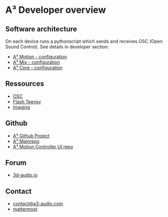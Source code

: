 # A³ Developer overview
## Software architecture
On each device runs a pythonscript which sends and receives OSC (Open Sound Control).
See details in developer section:
- [A³ Motion - configuration](https://doc.a3-audio.com/configuration/moc.html)
- [A³ Mix - configuration](https://doc.a3-audio.com/configuration/mic.html)
- [A³ Core - configuration](https://doc.a3-audio.com/configuration/core.html)

## Ressources
- [OSC](https://doc.a3-audio.com/development/osc.html)
- [Flash Teensy](https://doc.a3-audio.com/development/flashTeensy.html)
- [Imaging](https://doc.a3-audio.com/development/imaging.html)

## Github
- [A³ Github Project](https://github.com/orgs/ambisonic-audio-adventures/projects/1)
- [A³ Mainrepo](https://github.com/ambisonic-audio-adventures)
- [A³ Motion Controller UI repo](https://github.com/ambisonic-audio-adventures/MotionControllerUI)

## Forum
- [3d-audio.io](https://3d-audio.io)

## Contact
- [contact@a3-audio.com](mailto:a3-audio.com)
- [mattermost](https://talk.lilbits.de/ambisonics)